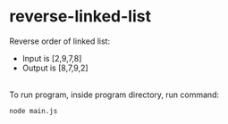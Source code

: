 # reverse-linked-list
Reverse order of linked list:
- Input is [2,9,7,8]
- Output is [8,7,9,2]

<br>To run program, inside program directory, run command:

`node main.js`